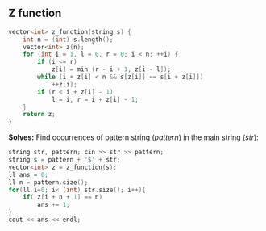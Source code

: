 ## Z function

```cpp
vector<int> z_function(string s) {
    int n = (int) s.length();
    vector<int> z(n);
    for (int i = 1, l = 0, r = 0; i < n; ++i) {
        if (i <= r)
            z[i] = min (r - i + 1, z[i - l]);
        while (i + z[i] < n && s[z[i]] == s[i + z[i]])
            ++z[i];
        if (r < i + z[i] - 1)
            l = i, r = i + z[i] - 1;
    }
    return z;
}
```

**Solves:** Find occurrences of pattern string (*pattern*) in the main string (*str*):

```cpp
string str, pattern; cin >> str >> pattern;
string s = pattern + '$' + str;
vector<int> z = z_function(s);
ll ans = 0;
ll n = pattern.size();
for(ll i=0; i< (int) str.size(); i++){
    if( z[i + n + 1] == n)
        ans += 1;
}
cout << ans << endl;
```